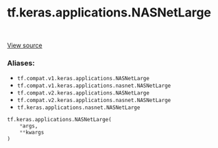 <div itemscope itemtype="http://developers.google.com/ReferenceObject">
<meta itemprop="name" content="tf.keras.applications.NASNetLarge" />
<meta itemprop="path" content="Stable" />
</div>

# tf.keras.applications.NASNetLarge

<!-- Insert buttons -->

<table class="tfo-notebook-buttons tfo-api" align="left">
</table>

<a target="_blank" href="/code/stable/tensorflow/python/keras/applications/__init__.py">View source</a>



<!-- Start diff -->


### Aliases:

* `tf.compat.v1.keras.applications.NASNetLarge`
* `tf.compat.v1.keras.applications.nasnet.NASNetLarge`
* `tf.compat.v2.keras.applications.NASNetLarge`
* `tf.compat.v2.keras.applications.nasnet.NASNetLarge`
* `tf.keras.applications.nasnet.NASNetLarge`


``` python
tf.keras.applications.NASNetLarge(
    *args,
    **kwargs
)
```



<!-- Placeholder for "Used in" -->
